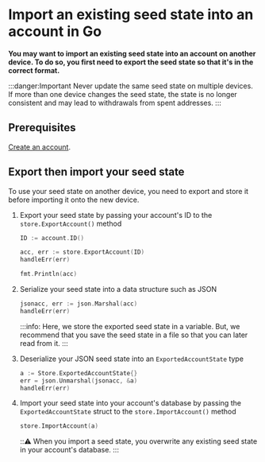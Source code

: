# Import an existing seed state into an account in Go

**You may want to import an existing seed state into an account on another device. To do so, you first need to export the seed state so that it's in the correct format.**

:::danger:Important
Never update the same seed state on multiple devices. If more than one device changes the seed state, the state is no longer consistent and may lead to withdrawals from spent addresses.
:::

## Prerequisites

[Create an account](../how-to-guides/create-account.md).

## Export then import your seed state

To use your seed state on another device, you need to export and store it before importing it onto the new device.

1. Export your seed state by passing your account's ID to the `store.ExportAccount()` method

    ```go
    ID := account.ID()

	acc, err := store.ExportAccount(ID)
	handleErr(err)

    fmt.Println(acc)
    ```

2. Serialize your seed state into a data structure such as JSON

    ```go
    jsonacc, err := json.Marshal(acc)
    handleErr(err)
    ```

    :::info:
    Here, we store the exported seed state in a variable. But, we recommend that you save the seed state in a file so that you can later read from it.
    :::

3. Deserialize your JSON seed state into an `ExportedAccountState` type

    ```go
    a := Store.ExportedAccountState{}
    err = json.Unmarshal(jsonacc, &a)
	handleErr(err)
    ```

4. Import your seed state into your account's database by passing the `ExportedAccountState` struct to the `store.ImportAccount()` method

    ```go
    store.ImportAccount(a)
    ```

    :::warning:
    When you import a seed state, you overwrite any existing seed state in your account's database.
    :::